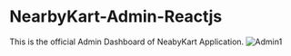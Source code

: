 # NearbyKart-Admin-Reactjs
This is the official Admin Dashboard of  NeabyKart Application.
![Admin1](https://github.com/Abhishekkange/NearbyKart-Admin-Reactjs/assets/84184526/0735a254-c691-4c9e-817c-9bd0ea90bcec)
